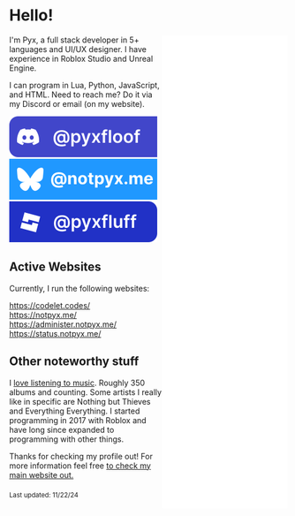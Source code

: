 # Hello!

<img src="https://raw.githubusercontent.com/pyxfluff/pyxfluff/refs/heads/main/github-metrics.svg" align="right" width="45%">

I'm Pyx, a full stack developer in 5+ languages and UI/UX designer. I have experience in Roblox Studio and Unreal Engine.

I can program in Lua, Python, JavaScript, and HTML. Need to reach me? Do it via my Discord or email (on my website).

[![Discord](SVGs/Discord.svg)](https://discord.com/users/449950252397494274)[![Bluesky](SVGs/bsky.svg)](https://bsky.app/profile/notpyx.me)[![DevForum](SVGs/DevForum.svg)](https://devforum.roblox.com/u/pyxfluff)

## Active Websites

Currently, I run the following websites:

https://codelet.codes/ <br>
https://notpyx.me/ <br>
https://administer.notpyx.me/ <br>
https://status.notpyx.me/ <br>


## Other noteworthy stuff

I [love listening to music](https://www.last.fm/user/pyxfluff). Roughly 350 albums and counting. Some artists I really like in specific are Nothing but Thieves and Everything Everything.
I started programming in 2017 with Roblox and have long since expanded to programming with other things.

Thanks for checking my profile out! For more information feel free [to check my main website out.](https://notpyx.me)

<sub>Last updated: 11/22/24</sub>